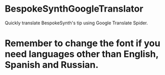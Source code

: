 # BespokeSynthGoogleTranslator
Quickly translate BespokeSynth's tip using Google Translate Spider.
# Remember to change the font if you need languages other than English, Spanish and Russian.

